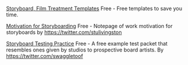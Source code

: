 
[Storyboard, Film Treatment Templates](https://storyboards.gumroad.com/)
Free - Free templates to save you time.

[Motivation for Storyboarding](https://twitter.com/stulivingston/status/978511846561914880)
Free - Notepage of work motivation for storyboards by https://twitter.com/stulivingston

[Storyboard Testing Practice](https://twitter.com/swaggletoof/status/1239599495148519434?s=20)
Free - A free example test packet that resembles ones given by studios to prospective board artists. By https://twitter.com/swaggletoof
